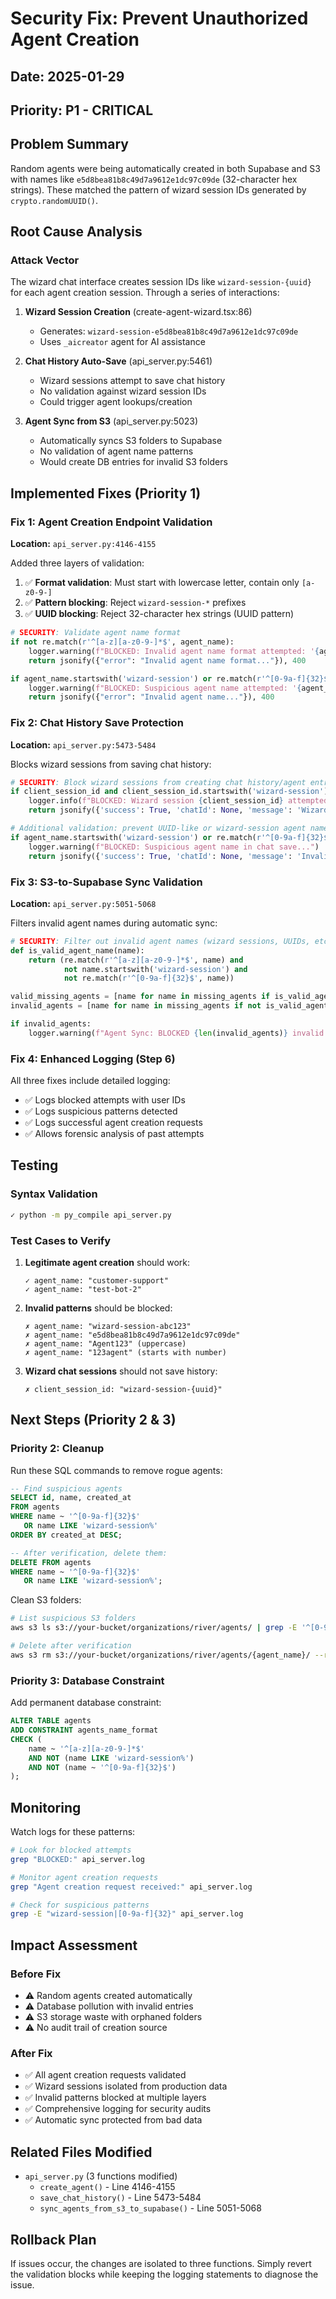 # Security Fix: Prevent Unauthorized Agent Creation

## Date: 2025-01-29
## Priority: P1 - CRITICAL

## Problem Summary
Random agents were being automatically created in both Supabase and S3 with names like `e5d8bea81b8c49d7a9612e1dc97c09de` (32-character hex strings). These matched the pattern of wizard session IDs generated by `crypto.randomUUID()`.

## Root Cause Analysis

### Attack Vector
The wizard chat interface creates session IDs like `wizard-session-{uuid}` for each agent creation session. Through a series of interactions:

1. **Wizard Session Creation** (create-agent-wizard.tsx:86)
   - Generates: `wizard-session-e5d8bea81b8c49d7a9612e1dc97c09de`
   - Uses `_aicreator` agent for AI assistance

2. **Chat History Auto-Save** (api_server.py:5461)
   - Wizard sessions attempt to save chat history
   - No validation against wizard session IDs
   - Could trigger agent lookups/creation

3. **Agent Sync from S3** (api_server.py:5023)
   - Automatically syncs S3 folders to Supabase
   - No validation of agent name patterns
   - Would create DB entries for invalid S3 folders

## Implemented Fixes (Priority 1)

### Fix 1: Agent Creation Endpoint Validation
**Location:** `api_server.py:4146-4155`

Added three layers of validation:
1. ✅ **Format validation**: Must start with lowercase letter, contain only `[a-z0-9-]`
2. ✅ **Pattern blocking**: Reject `wizard-session-*` prefixes
3. ✅ **UUID blocking**: Reject 32-character hex strings (UUID pattern)

```python
# SECURITY: Validate agent name format
if not re.match(r'^[a-z][a-z0-9-]*$', agent_name):
    logger.warning(f"BLOCKED: Invalid agent name format attempted: '{agent_name}' by user {user.id}")
    return jsonify({"error": "Invalid agent name format..."}), 400

if agent_name.startswith('wizard-session') or re.match(r'^[0-9a-f]{32}$', agent_name):
    logger.warning(f"BLOCKED: Suspicious agent name attempted: '{agent_name}' by user {user.id}")
    return jsonify({"error": "Invalid agent name..."}), 400
```

### Fix 2: Chat History Save Protection
**Location:** `api_server.py:5473-5484`

Blocks wizard sessions from saving chat history:

```python
# SECURITY: Block wizard sessions from creating chat history/agent entries
if client_session_id and client_session_id.startswith('wizard-session'):
    logger.info(f"BLOCKED: Wizard session {client_session_id} attempted to save...")
    return jsonify({'success': True, 'chatId': None, 'message': 'Wizard sessions are not saved'}), 200

# Additional validation: prevent UUID-like or wizard-session agent names
if agent_name.startswith('wizard-session') or re.match(r'^[0-9a-f]{32}$', agent_name):
    logger.warning(f"BLOCKED: Suspicious agent name in chat save...")
    return jsonify({'success': True, 'chatId': None, 'message': 'Invalid agent name pattern'}), 200
```

### Fix 3: S3-to-Supabase Sync Validation
**Location:** `api_server.py:5051-5068`

Filters invalid agent names during automatic sync:

```python
# SECURITY: Filter out invalid agent names (wizard sessions, UUIDs, etc.)
def is_valid_agent_name(name):
    return (re.match(r'^[a-z][a-z0-9-]*$', name) and
            not name.startswith('wizard-session') and
            not re.match(r'^[0-9a-f]{32}$', name))

valid_missing_agents = [name for name in missing_agents if is_valid_agent_name(name)]
invalid_agents = [name for name in missing_agents if not is_valid_agent_name(name)]

if invalid_agents:
    logger.warning(f"Agent Sync: BLOCKED {len(invalid_agents)} invalid agent names from sync: {invalid_agents}")
```

### Fix 4: Enhanced Logging (Step 6)
All three fixes include detailed logging:
- ✅ Logs blocked attempts with user IDs
- ✅ Logs suspicious patterns detected
- ✅ Logs successful agent creation requests
- ✅ Allows forensic analysis of past attempts

## Testing

### Syntax Validation
```bash
✓ python -m py_compile api_server.py
```

### Test Cases to Verify

1. **Legitimate agent creation** should work:
   ```
   ✓ agent_name: "customer-support"
   ✓ agent_name: "test-bot-2"
   ```

2. **Invalid patterns** should be blocked:
   ```
   ✗ agent_name: "wizard-session-abc123"
   ✗ agent_name: "e5d8bea81b8c49d7a9612e1dc97c09de"
   ✗ agent_name: "Agent123" (uppercase)
   ✗ agent_name: "123agent" (starts with number)
   ```

3. **Wizard chat sessions** should not save history:
   ```
   ✗ client_session_id: "wizard-session-{uuid}"
   ```

## Next Steps (Priority 2 & 3)

### Priority 2: Cleanup
Run these SQL commands to remove rogue agents:

```sql
-- Find suspicious agents
SELECT id, name, created_at
FROM agents
WHERE name ~ '^[0-9a-f]{32}$'
   OR name LIKE 'wizard-session%'
ORDER BY created_at DESC;

-- After verification, delete them:
DELETE FROM agents
WHERE name ~ '^[0-9a-f]{32}$'
   OR name LIKE 'wizard-session%';
```

Clean S3 folders:
```bash
# List suspicious S3 folders
aws s3 ls s3://your-bucket/organizations/river/agents/ | grep -E '^[0-9a-f]{32}$|wizard-session'

# Delete after verification
aws s3 rm s3://your-bucket/organizations/river/agents/{agent_name}/ --recursive
```

### Priority 3: Database Constraint
Add permanent database constraint:

```sql
ALTER TABLE agents
ADD CONSTRAINT agents_name_format
CHECK (
    name ~ '^[a-z][a-z0-9-]*$'
    AND NOT (name LIKE 'wizard-session%')
    AND NOT (name ~ '^[0-9a-f]{32}$')
);
```

## Monitoring

Watch logs for these patterns:
```bash
# Look for blocked attempts
grep "BLOCKED:" api_server.log

# Monitor agent creation requests
grep "Agent creation request received:" api_server.log

# Check for suspicious patterns
grep -E "wizard-session|[0-9a-f]{32}" api_server.log
```

## Impact Assessment

### Before Fix
- ⚠️ Random agents created automatically
- ⚠️ Database pollution with invalid entries
- ⚠️ S3 storage waste with orphaned folders
- ⚠️ No audit trail of creation source

### After Fix
- ✅ All agent creation requests validated
- ✅ Wizard sessions isolated from production data
- ✅ Invalid patterns blocked at multiple layers
- ✅ Comprehensive logging for security audits
- ✅ Automatic sync protected from bad data

## Related Files Modified
- `api_server.py` (3 functions modified)
  - `create_agent()` - Line 4146-4155
  - `save_chat_history()` - Line 5473-5484
  - `sync_agents_from_s3_to_supabase()` - Line 5051-5068

## Rollback Plan
If issues occur, the changes are isolated to three functions. Simply revert the validation blocks while keeping the logging statements to diagnose the issue.